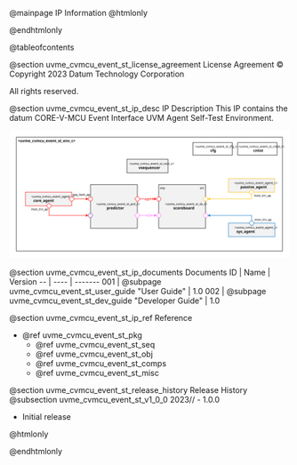 @mainpage IP Information
@htmlonly
<div class="autonumbering">
@endhtmlonly


@tableofcontents


@section uvme_cvmcu_event_st_license_agreement License Agreement
© Copyright 2023 Datum Technology Corporation

All rights reserved.


@section uvme_cvmcu_event_st_ip_desc IP Description
This IP contains the datum CORE-V-MCU Event Interface UVM Agent Self-Test Environment.

![CORE-V-MCU Event Interface UVM Agent Self-Test Environment Block Diagram](env_block_diagram.svg)


@section uvme_cvmcu_event_st_ip_documents Documents
ID | Name | Version
-- | ---- | -------
001 | @subpage uvme_cvmcu_event_st_user_guide "User Guide" | 1.0
002 | @subpage uvme_cvmcu_event_st_dev_guide "Developer Guide" | 1.0


@section uvme_cvmcu_event_st_ip_ref Reference
 * @ref uvme_cvmcu_event_st_pkg
   * @ref uvme_cvmcu_event_st_seq
   * @ref uvme_cvmcu_event_st_obj
   * @ref uvme_cvmcu_event_st_comps
   * @ref uvme_cvmcu_event_st_misc


@section uvme_cvmcu_event_st_release_history Release History
@subsection uvme_cvmcu_event_st_v1_0_0 2023// - 1.0.0
- Initial release


@htmlonly
</div>
@endhtmlonly